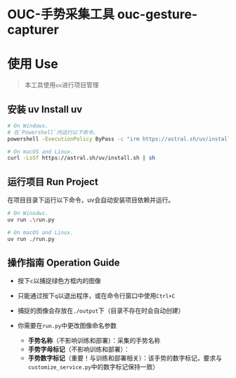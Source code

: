 # OUC-手势采集工具 ouc-gesture-capturer

# 使用 Use

> 本工具使用`uv`进行项目管理

## 安装 uv Install uv

```bash
# On Windows.
# 在`Powershell`内运行以下命令。
powershell -ExecutionPolicy ByPass -c "irm https://astral.sh/uv/install.ps1 | iex"
```

```bash
# On macOS and Linux.
curl -LsSf https://astral.sh/uv/install.sh | sh
```

## 运行项目 Run Project
在项目目录下运行以下命令，uv会自动安装项目依赖并运行。

```bash
# On Winodws.
uv run .\run.py
```

```bash
# On macOS and Linux.
uv run ./run.py
```

## 操作指南 Operation Guide

- 按下`c`以捕捉绿色方框内的图像
- 只能通过按下`q`以退出程序，或在命令行窗口中使用`Ctrl+C`

- 捕捉的图像会存放在`./output`下（目录不存在时会自动创建）
- 你需要在`run.py`中更改图像命名参数
  - **手势名称**（不影响训练和部署）：采集的手势名称
  - **手势字母标记**（不影响训练和部署）：
  - **手势数字标记**（重要！与训练和部署相关）：该手势的数字标记，要求与`customize_service.py`中的数字标记保持一致）